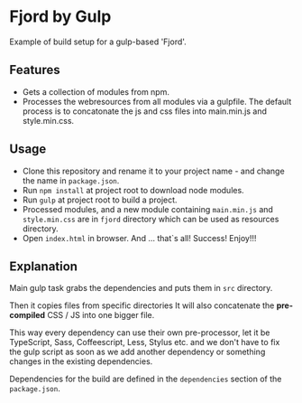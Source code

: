 # Fjord by Gulp

Example of build setup for a gulp-based 'Fjord'.

## Features

- Gets a collection of modules from npm.
- Processes the webresources from all modules via a gulpfile. The default process is to concatonate the js and css files into main.min.js and style.min.css.

## Usage

- Clone this repository and rename it to your project name - and change the name in `package.json`.
- Run `npm install` at project root to download node modules.
- Run `gulp` at project root to build a project.
- Processed modules, and a new module containing `main.min.js` and `style.min.css` are in `fjord` directory which can be used as resources directory.
- Open `index.html` in browser. And ... that`s all! Success! Enjoy!!!

## Explanation

Main gulp task grabs the dependencies and puts them in `src` directory.

Then it copies files from specific directories
It will also concatenate the **pre-compiled** CSS / JS into one
bigger file.

This way every dependency can use their own pre-processor, let it be
TypeScript, Sass, Coffeescript, Less, Stylus etc. and we don't have
to fix the gulp script as soon as we add another dependency or
something changes in the existing dependencies.

Dependencies for the build are defined in the
`dependencies` section of the `package.json`.
